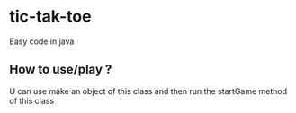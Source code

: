 ﻿# tic-tak-toe
Easy code in java
## How to use/play ?
U can use make an object of this class and then run the startGame method of this class
